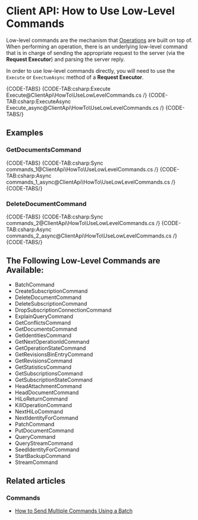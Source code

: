 # Client API: How to Use Low-Level Commands

Low-level commands are the mechanism that [Operations](../../client-api/operations/what-are-operations) are built on top of.  
When performing an operation, there is an underlying low-level command that is in charge of sending the appropriate request to the server 
(via the **Request Executor**) and parsing the server reply.

In order to use low-level commands directly, you will need to use the `Execute` or `ExectueAsync` method of a **Request Executor**.

{CODE-TABS}
{CODE-TAB:csharp:Execute Execute@ClientApi\HowTo\UseLowLevelCommands.cs /}
{CODE-TAB:csharp:ExecuteAsync Execute_async@ClientApi\HowTo\UseLowLevelCommands.cs /}
{CODE-TABS/}

## Examples

### GetDocumentsCommand

{CODE-TABS}
{CODE-TAB:csharp:Sync commands_1@ClientApi\HowTo\UseLowLevelCommands.cs /}
{CODE-TAB:csharp:Async commands_1_async@ClientApi\HowTo\UseLowLevelCommands.cs /}
{CODE-TABS/}

### DeleteDocumentCommand

{CODE-TABS}
{CODE-TAB:csharp:Sync commands_2@ClientApi\HowTo\UseLowLevelCommands.cs /}
{CODE-TAB:csharp:Async commands_2_async@ClientApi\HowTo\UseLowLevelCommands.cs /}
{CODE-TABS/}

## The Following Low-Level Commands are Available:

* BatchCommand  
* CreateSubscriptionCommand  
* DeleteDocumentCommand   
* DeleteSubscriptionCommand  
* DropSubscriptionConnectionCommand  
* ExplainQueryCommand  
* GetConflictsCommand  
* GetDocumentsCommand  
* GetIdentitiesCommand
* GetNextOperationIdCommand  
* GetOperationStateCommand  
* GetRevisionsBinEntryCommand  
* GetRevisionsCommand  
* GetStatisticsCommand  
* GetSubscriptionsCommand  
* GetSubscriptionStateCommand  
* HeadAttachmentCommand
* HeadDocumentCommand  
* HiLoReturnCommand  
* KillOperationCommand  
* NextHiLoCommand   
* NextIdentityForCommand 
* PatchCommand
* PutDocumentCommand   
* QueryCommand   
* QueryStreamCommand   
* SeedIdentityForCommand   
* StartBackupCommand   
* StreamCommand   

## Related articles

### Commands

- [How to Send Multiple Commands Using a Batch](../../client-api/commands/batches/how-to-send-multiple-commands-using-a-batch)
